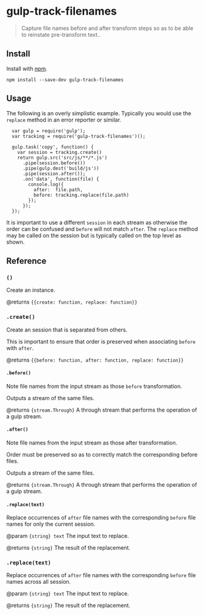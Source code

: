 # gulp-track-filenames

> Capture file names before and after transform steps so as to be able to reinstate pre-transform text..

## Install

Install with [npm](https://npmjs.org/package/gulp-track-filenames).

```
npm install --save-dev gulp-track-filenames
```

## Usage

The following is an overly simplistic example. Typically you would use the `replace` method in an error reporter or
similar.

```
  var gulp = require('gulp');
  var tracking = require('gulp-track-filenames')();
  
  gulp.task('copy', function() {
    var session = tracking.create()
    return gulp.src('src/js/**/*.js')
      .pipe(session.before())
      .pipe(gulp.dest('build/js'))
      .pipe(session.after());
      .on('data', function(file) {
        console.log({
          after:  file.path,
          before: tracking.replace(file.path)
        });
      });
  });
```

It is important to use a different `session` in each stream as otherwise the order can be confused and `before` will
not match `after`. The `replace` method may be called on the session but is typically called on the top level as
shown.
  
## Reference

### `()`

Create an instance.

@returns `{{create: function, replace: function}}`

### `.create()`

Create an session that is separated from others.

This is important to ensure that order is preserved when associating `before` with `after`.

@returns `{{before: function, after: function, replace: function}}`

#### `.before()`

Note file names from the input stream as those `before` transformation.

Outputs a stream of the same files.

@returns `{stream.Through}` A through stream that performs the operation of a gulp stream.

#### `.after()`

Note file names from the input stream as those after transformation.

Order must be preserved so as to correctly match the corresponding before files.

Outputs a stream of the same files.

@returns `{stream.Through}` A through stream that performs the operation of a gulp stream.

#### `.replace(text)`

Replace occurrences of `after` file names with the corresponding `before` file names for only the current session.

@param `{string} text` The input text to replace.

@returns `{string}` The result of the replacement.

### `.replace(text)`

Replace occurrences of `after` file names with the corresponding `before` file names across all session.

@param `{string} text` The input text to replace.

@returns `{string}` The result of the replacement.
